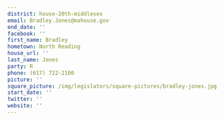 ```yaml
---
district: house-20th-middlesex
email: Bradley.Jones@mahouse.gov
end_date: ''
facebook: ''
first_name: Bradley
hometown: North Reading
house_url: ''
last_name: Jones
party: R
phone: (617) 722-2100
picture: ''
square_picture: /img/legislators/square-pictures/bradley-jones.jpg
start_date: ''
twitter: ''
website: ''
---
```

